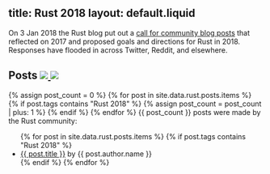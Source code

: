 title: Rust 2018
layout: default.liquid
---

On 3 Jan 2018 the Rust blog put out a [call for community blog
posts][call-for-posts] that reflected on 2017 and proposed goals and
directions for Rust in 2018. Responses have flooded in across Twitter, Reddit,
and elsewhere.

<h2>
  Posts
  <a class="feedicon" href="/rust-2018/feed.rss" title="Rust 2018 RSS Feed">
    <img src="/images/rss.svg" />
  </a>
  <a class="feedicon" href="/rust-2018/feed.json" title="Rust 2018 JSON Feed">
    <img src="/images/jsonfeed.png" />
  </a>
</h2>

{% assign post_count = 0 %}
{% for post in site.data.rust.posts.items %}
  {% if post.tags contains "Rust 2018" %}
  {% assign post_count = post_count | plus: 1 %}
  {% endif %}
{% endfor %}
{{ post_count }} posts were made by the Rust community:

<ul>
{% for post in site.data.rust.posts.items %}
  {% if post.tags contains "Rust 2018" %}
  <li><a href="{{ post.url }}">{{ post.title }}</a> by {{ post.author.name }}</li>
  {% endif %}
{% endfor %}
</ul>

[call-for-posts]: https://blog.rust-lang.org/2018/01/03/new-years-rust-a-call-for-community-blogposts.html

